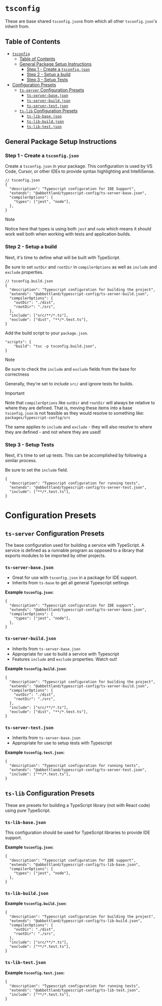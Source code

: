 # `tsconfig`

These are base shared `tsconfig.json`s from which all other `tsconfig.json`'s inherit from.

## Table of Contents

- [`tsconfig`](#tsconfig)
  - [Table of Contents](#table-of-contents)
  - [General Package Setup Instructions](#general-package-setup-instructions)
    - [Step 1 - Create a `tsconfig.json`](#step-1---create-a-tsconfigjson)
    - [Step 2 - Setup a build](#step-2---setup-a-build)
    - [Step 3 - Setup Tests](#step-3---setup-tests)
- [Configuration Presets](#configuration-presets)
  - [`ts-server` Configuration Presets](#ts-server-configuration-presets)
    - [`ts-server-base.json`](#ts-server-basejson)
    - [`ts-server-build.json`](#ts-server-buildjson)
    - [`ts-server-test.json`](#ts-server-testjson)
  - [`ts-lib` Configuration Presets](#ts-lib-configuration-presets)
    - [`ts-lib-base.json`](#ts-lib-basejson)
    - [`ts-lib-build.json`](#ts-lib-buildjson)
    - [`ts-lib-test.json`](#ts-lib-testjson)

## General Package Setup Instructions

### Step 1 - Create a `tsconfig.json`

Create a `tsconfig.json` in your package. This configuration is used by VS Code, Cursor, or other IDEs to provide syntax highlighting and IntelliSense.

```jsonc
// tsconfig.json
{
  "description": "Typescript configuration for IDE Support",
  "extends": "@abbottland/typescript-config/ts-server-base.json",
  "compilerOptions": {
    "types": ["jest", "node"],
  },
}
```

> [!NOTE]
> Notice here that types is using both `jest` and `node` which means it should work well both when working with tests and application builds.

### Step 2 - Setup a build

Next, it's time to define what will be built with TypeScript.

Be sure to set `outDir` and `rootDir` in `compilerOptions` as well as `include` and `exclude` properties.

```jsonc
// tsconfig.build.json
{
  "description": "Typescript configuration for building the project",
  "extends": "@abbottland/typescript-config/ts-server-build.json",
  "compilerOptions": {
    "outDir": "./dist",
    "rootDir": "./src",
  },
  "include": ["src/**/*.ts"],
  "exclude": ["dist", "**/*.test.ts"],
}
```

Add the build script to your `package.json`.

```jsonc
"scripts": {
    "build": "tsc -p tsconfig.build.json",
}
```

> [!NOTE]
> Be sure to check the `include` and `exclude` fields from the base for correctness
>
> Generally, they're set to include `src/` and ignore tests for builds.

> [!IMPORTANT]
> Note that `compilerOptions` like `outDir` and `rootDir` will always be relative to where they are defined. That is, moving these items into a base `tsconfig.json` is not feasible as they would resolve to something like: `packages/typescript-config/src`
>
> The same applies to `include` and `exclude` - they will also resolve to where they are defined - and not where they are used!

### Step 3 - Setup Tests

Next, it's time to set up tests. This can be accomplished by following a similar process.

Be sure to set the `include` field.

```jsonc
{
  "description": "Typescript configuration for running tests",
  "extends": "@abbottland/typescript-config/ts-server-test.json",
  "include": ["**/*.test.ts"],
}
```

# Configuration Presets

## `ts-server` Configuration Presets

The base configuration used for building a service with TypeScript. A service is defined as a runnable program as opposed to a library that exports modules to be imported by other projects.

### `ts-server-base.json`

- Great for use with `tsconfig.json` in a package for IDE support.
- Inherits from `ts-base` to get all general Typescript settings

**Example `tsconfig.json`:**

```jsonc
{
  "description": "Typescript configuration for IDE support",
  "extends": "@abbottland/typescript-config/ts-server-base.json",
  "compilerOptions": {
    "types": ["jest", "node"],
  },
}
```

### `ts-server-build.json`

- Inherits from `ts-server-base.json`
- Appropriate for use to build a service with Typescript
- Features `include` and `exclude` properties. Watch out!

**Example `tsconfig.build.json`:**

```jsonc
{
  "description": "Typescript configuration for building the project",
  "extends": "@abbottland/typescript-config/ts-server-build.json",
  "compilerOptions": {
    "outDir": "./dist",
    "rootDir": "./src",
  },
  "include": ["src/**/*.ts"],
  "exclude": ["dist", "**/*.test.ts"],
}
```

### `ts-server-test.json`

- Inherits from `ts-server-base.json`
- Appropriate for use to setup tests with Typescript

**Example `tsconfig.test.json`:**

```jsonc
{
  "description": "Typescript configuration for running tests",
  "extends": "@abbottland/typescript-config/ts-server-test.json",
  "include": ["**/*.test.ts"],
}
```

## `ts-lib` Configuration Presets

These are presets for building a TypeScript library (not with React code) using pure TypeScript.

### `ts-lib-base.json`

This configuration should be used for TypeScript libraries to provide IDE support.

**Example `tsconfig.json`:**

```jsonc
{
  "description": "Typescript configuration for IDE support",
  "extends": "@abbottland/typescript-config/ts-lib-base.json",
  "compilerOptions": {
    "types": ["jest", "node"],
  },
}
```

### `ts-lib-build.json`

**Example `tsconfig.build.json`:**

```jsonc
{
  "description": "Typescript configuration for building the project",
  "extends": "@abbottland/typescript-config/ts-lib-build.json",
  "compilerOptions": {
    "outDir": "./dist",
    "rootDir": "./src",
  },
  "include": ["src/**/*.ts"],
  "exclude": ["**/*.test.ts"],
}
```

### `ts-lib-test.json`

**Example `tsconfig.test.json`:**

```jsonc
{
  "description": "Typescript configuration for running tests",
  "extends": "@abbottland/typescript-config/ts-lib-test.json",
  "include": ["**/*.test.ts"],
}
```
